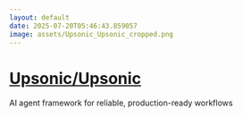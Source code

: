 ```yaml
---
layout: default
date: 2025-07-20T05:46:43.859057
image: assets/Upsonic_Upsonic_cropped.png
---
```


# [Upsonic/Upsonic](https://github.com/Upsonic/Upsonic)

AI agent framework for reliable, production-ready workflows
